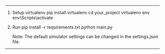 -------------------------

1. Setup virtualenv
    pip install virtualenv
    cd your_project
    virtualenv env
    env\Scripts\activate

2. Run 
    pip install -r requirements.txt
    python main.py

    Note: The default simulator settings can be changed in the settings.json file.

-------------------------
